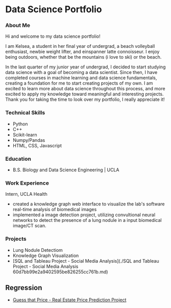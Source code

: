 # Data Science Portfolio

### About Me 

Hi and welcome to my data science portfolio! 

I am Kelsea, a student in her final year of undergrad, a beach volleyball enthusiast, newbie weight lifter, and einspanner latte connoisseur. I enjoy being outdoors, whether that be the mountains (i love to ski) or the beach. 

In the last quarter of my junior year of undergrad, I decided to start studying data science with a goal of becoming a data scientist. Since then, I have completed courses in machine learning and data science fundamentals, creating a foundation for me to start creating projects of my own. I am excited to learn more about data science throughout this process, and more excited to apply my knowledge toward meaningful and interesting projects. Thank you for taking the time to look over my portfolio, I really appreciate it!  

### Technical Skills 
- Python
- C++
- Scikit-learn
- Numpy/Pandas
- HTML, CSS, Javascript

### Education 
- B.S. Biology and Data Science Engineering | UCLA 

### Work Experience 
Intern, UCLA Health 
- created a knowledge graph web interface to visualize the lab's software real-time analysis of biomedical images
- implemented a image detection project, utilizing convultional neural networks to detect the presence of a lung nodule in a input biomedical image/CT scan.

### Projects
- Lung Nodule Detectiom
- Knowledge Graph Visualization
- [SQL and Tableau Project - Social Media Analysis](./SQL and Tableau Project - Social Media Analysis 60d7bb99e2a9402595be826255cc761b.md)

## Regression 
- [Guess that Price - Real Estate Price Prediction Project](./real_estate_price_prediction_project.ipynb)
  

  

